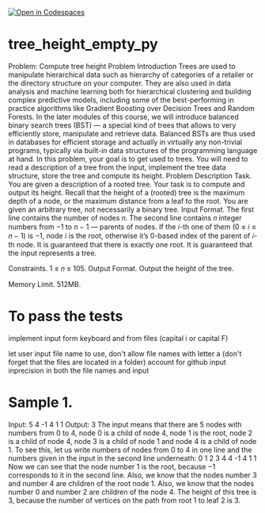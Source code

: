 [![Open in Codespaces](https://classroom.github.com/assets/launch-codespace-f4981d0f882b2a3f0472912d15f9806d57e124e0fc890972558857b51b24a6f9.svg)](https://classroom.github.com/open-in-codespaces?assignment_repo_id=10380623)
# tree_height_empty_py

Problem: Compute tree height
Problem Introduction
Trees are used to manipulate hierarchical data such as hierarchy of categories of a retailer or the directory
structure on your computer. They are also used in data analysis and machine learning both for hierarchical
clustering and building complex predictive models, including some of the best-performing in practice
algorithms like Gradient Boosting over Decision Trees and Random Forests. In the later modules of this
course, we will introduce balanced binary search trees (BST) — a special kind of trees that allows to very
efficiently store, manipulate and retrieve data. Balanced BSTs are thus used in databases for efficient storage
and actually in virtually any non-trivial programs, typically via built-in data structures of the programming
language at hand.
In this problem, your goal is to get used to trees. You will need to read a description of a tree from the
input, implement the tree data structure, store the tree and compute its height.
Problem Description
Task. You are given a description of a rooted tree. Your task is to compute and output its height. Recall
that the height of a (rooted) tree is the maximum depth of a node, or the maximum distance from a
leaf to the root. You are given an arbitrary tree, not necessarily a binary tree.
Input Format. The first line contains the number of nodes 𝑛. The second line contains 𝑛 integer numbers
from −1 to 𝑛 − 1 — parents of nodes. If the 𝑖-th one of them (0 ≤ 𝑖 ≤ 𝑛 − 1) is −1, node 𝑖 is the root,
otherwise it’s 0-based index of the parent of 𝑖-th node. It is guaranteed that there is exactly one root.
It is guaranteed that the input represents a tree.

Constraints. 1 ≤ 𝑛 ≤ 105.
Output Format. Output the height of the tree.

Memory Limit. 512MB.


# To pass the tests

implement input form keyboard and from files (capital i or capital F)

let user input file name to use, don't allow file names with letter a (don't forget that the files are located in a folder)
account for github input inprecision in both the file names and input




# Sample 1.
Input:
5
4 -1 4 1 1
Output:
3
The input means that there are 5 nodes with numbers from 0 to 4, node 0 is a child of node 4, node 1
is the root, node 2 is a child of node 4, node 3 is a child of node 1 and node 4 is a child of node 1. To
see this, let us write numbers of nodes from 0 to 4 in one line and the numbers given in the input in
the second line underneath:
0 1 2 3 4
4 -1 4 1 1
Now we can see that the node number 1 is the root, because −1 corresponds to it in the second line.
Also, we know that the nodes number 3 and number 4 are children of the root node 1. Also, we know
that the nodes number 0 and number 2 are children of the node 4.
The height of this tree is 3, because the number of vertices on the path from root 1 to leaf 2 is 3.
